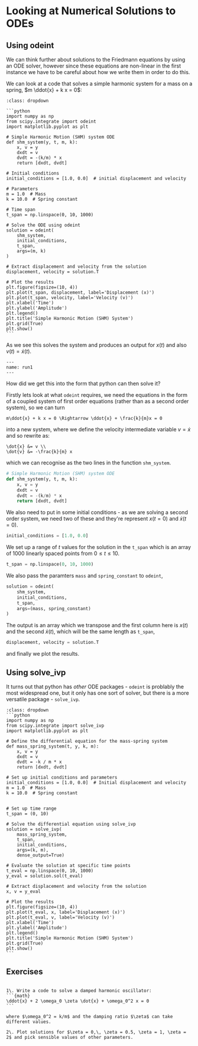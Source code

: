 # Looking at Numerical Solutions to ODEs

## Using odeint

We can think further about solutions to the Friedmann equations by using an ODE solver, however since these equations are non-linear in the first instance we have to be careful about how we write them in order to do this.

We can look at a code that solves a simple harmonic system for a mass on a spring, $m \ddot{x} + k x = 0$:

````{admonition} ODE code using odeint
:class: dropdown

```python
import numpy as np
from scipy.integrate import odeint
import matplotlib.pyplot as plt

# Simple Harmonic Motion (SHM) system ODE
def shm_system(y, t, m, k):
    x, v = y
    dxdt = v
    dvdt = -(k/m) * x
    return [dxdt, dvdt]

# Initial conditions
initial_conditions = [1.0, 0.0]  # initial displacement and velocity

# Parameters
m = 1.0  # Mass
k = 10.0  # Spring constant

# Time span
t_span = np.linspace(0, 10, 1000)

# Solve the ODE using odeint
solution = odeint(
    shm_system,
    initial_conditions,
    t_span,
    args=(m, k)
)

# Extract displacement and velocity from the solution
displacement, velocity = solution.T

# Plot the results
plt.figure(figsize=(10, 4))
plt.plot(t_span, displacement, label='Displacement (x)')
plt.plot(t_span, velocity, label='Velocity (v)')
plt.xlabel('Time')
plt.ylabel('Amplitude')
plt.legend()
plt.title('Simple Harmonic Motion (SHM) System')
plt.grid(True)
plt.show()
```
````

As we see this solves the system and produces an output for $x(t)$ and also $v(t) = \dot{x}(t)$.

```{figure} ./figures/run1.png
---
name: run1
---
```

How did we get this into the form that python can then solve it?

Firstly lets look at what `odeint` requires, we need the equations in the form of a coupled system of first order equations (rather than as a second order system), so we can turn
```{math}
m\ddot{x} + k x = 0 \Rightarrow \ddot{x} + \frac{k}{m}x = 0
```

into a new system, where we define the velocity intermediate variable $v = \dot{x}$ and so rewrite as:
```{math}
\dot{x} &= v \\
\dot{v} &= -\frac{k}{m} x
```

which we can recognise as the two lines in the function `shm_system`.
```python 
# Simple Harmonic Motion (SHM) system ODE
def shm_system(y, t, m, k):
    x, v = y
    dxdt = v
    dvdt = -(k/m) * x
    return [dxdt, dvdt]
```

We also need to put in some initial conditions - as we are solving a second order system, we need two of these and they're represent $x(t=0)$ and $\dot{x}(t=0)$.  
```python
initial_conditions = [1.0, 0.0] 
```

We set up a range of $t$ values for the solution in the `t_span` which is an array of 1000 linearly spaced points from $0 \leq t \leq 10$.
```python
t_span = np.linspace(0, 10, 1000)
```

We also pass the paramters `mass` and `spring_constant` to `odeint`, 
```python
solution = odeint(
    shm_system,
    initial_conditions,
    t_span,
    args=(mass, spring_constant)
)
```

The output is an array which we transpose and the first column here is $x(t)$ and the second $\dot{x}(t)$, which will be the same length as `t_span`, 

```python
displacement, velocity = solution.T
```

and finally we plot the results.

## Using solve_ivp

It turns out that python has *other* ODE packages - `odeint` is problably the most widespread one, but it only has one sort of solver, but there is a more versatile package - `solve_ivp`.

````{admonition} ODE code in solve_ivp
:class: dropdown
```python
import numpy as np
from scipy.integrate import solve_ivp
import matplotlib.pyplot as plt

# Define the differential equation for the mass-spring system
def mass_spring_system(t, y, k, m):
    x, v = y
    dxdt = v
    dvdt = -k / m * x
    return [dxdt, dvdt]

# Set up initial conditions and parameters
initial_conditions = [1.0, 0.0]  # Initial displacement and velocity
m = 1.0  # Mass
k = 10.0  # Spring constant


# Set up time range
t_span = (0, 10)

# Solve the differential equation using solve_ivp
solution = solve_ivp(
    mass_spring_system, 
    t_span, 
    initial_conditions, 
    args=(k, m), 
    dense_output=True)

# Evaluate the solution at specific time points
t_eval = np.linspace(0, 10, 1000)
y_eval = solution.sol(t_eval)

# Extract displacement and velocity from the solution
x, v = y_eval

# Plot the results
plt.figure(figsize=(10, 4))
plt.plot(t_eval, x, label='Displacement (x)')
plt.plot(t_eval, v, label='Velocity (v)')
plt.xlabel('Time')
plt.ylabel('Amplitude')
plt.legend()
plt.title('Simple Harmonic Motion (SHM) System')
plt.grid(True)
plt.show()
```
````
## Exercises 

````{admonition} Exercise with ODE solvers

1\. Write a code to solve a damped harmonic oscillator:
```{math}
\ddot{x} + 2 \omega_0 \zeta \dot{x} + \omega_0^2 x = 0
```

where $\omega_0^2 = k/m$ and the damping ratio $\zeta$ can take different values.  

2\. Plot solutions for $\zeta = 0,\, \zeta = 0.5, \zeta = 1, \zeta = 2$ and pick sensible values of other parameters.
````

